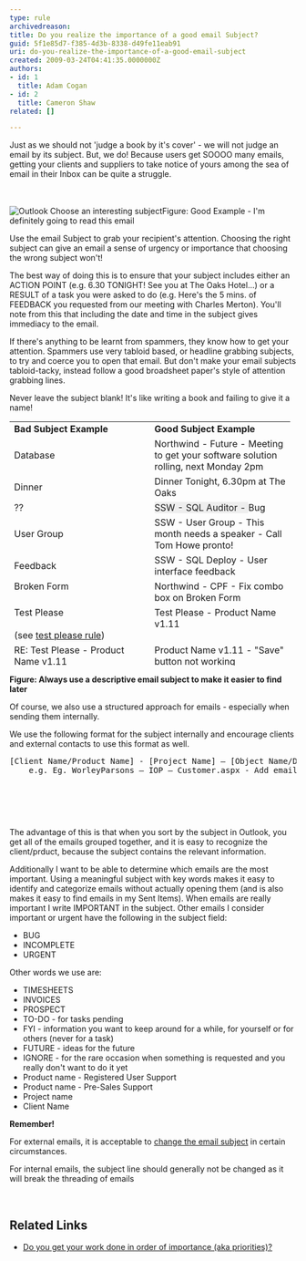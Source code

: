 ```yaml
---
type: rule
archivedreason: 
title: Do you realize the importance of a good email Subject?
guid: 5f1e85d7-f385-4d3b-8338-d49fe11eab91
uri: do-you-realize-the-importance-of-a-good-email-subject
created: 2009-03-24T04:41:35.0000000Z
authors:
- id: 1
  title: Adam Cogan
- id: 2
  title: Cameron Shaw
related: []

---
```



​Just as we should not 'judge a book by it's cover' - we will not judge an email by its subject. But, we do! Because users get SOOOO many emails, getting your clients and suppliers to take notice of yours among the sea of email in their Inbox can be quite a struggle.

<br><excerpt class='endintro'></excerpt><br>
<img class="ms-rteCustom-ImageArea" alt="Outlook Choose an interesting subject" src="/PublishingImages/Outlook_ChooseAnInterestingSubject.gif" /><span class="ms-rteCustom-FigureGood">Figure&#58;&#160;Good Example - I'm definitely going to read this email</span>
<p>Use the email Subject to grab your recipient's attention. Choosing the right subject can give an email a sense of urgency or importance that choosing the wrong subject won't!</p><p>The best way of doing this is to ensure that your subject includes either an ACTION POINT (e.g. 6.30 TONIGHT! See you at The Oaks Hotel...) or a RESULT of a task you were asked to do (e.g. Here's the 5 mins. of FEEDBACK you requested from our meeting with Charles Merton). You'll note from this that including the date and time in the subject gives immediacy to the email.</p><p>If there's anything to be learnt from spammers, they know how to get your attention. Spammers use very tabloid based, or headline grabbing subjects, to try and coerce you to open that email. But don't make your email subjects tabloid-tacky, instead follow a good broadsheet paper's style of attention grabbing lines. </p><p>Never leave the subject blank! It's like writing a book and failing to give it a name!</p><table class="clsSSWTable" style="width&#58;493px;height&#58;428px;"><tbody><tr><td width="50%"> 
            <strong>Bad Subject Example </strong></td><td width="50%"> 
            <strong>Good Subject Example </strong></td></tr><tr><td>Database </td><td>Northwind -&#160;Future - Meeting to get your software solution rolling, next Monday 2pm </td></tr><tr><td>Dinner </td><td>Dinner Tonight, 6.30pm at The Oaks </td></tr><tr><td>?? </td><td>
            <span style="background-color&#58;#eeeeee;">SSW -&#160;SQL&#160;Auditor -&#160;</span>Bug</td></tr><tr><td>User Group </td><td>SSW -&#160;User Group - This month needs a speaker - Call Tom Howe pronto! </td></tr><tr><td>Feedback </td><td>SSW - SQL Deploy - User interface feedback</td></tr><tr><td valign="top">Broken&#160;Form </td><td valign="top">Northwind - CPF - Fix combo box on Broken&#160;Form </td></tr><tr><td valign="top">Test Please<br><br>(see <a href="/_layouts/15/FIXUPREDIRECT.ASPX?WebId=3dfc0e07-e23a-4cbb-aac2-e778b71166a2&amp;TermSetId=07da3ddf-0924-4cd2-a6d4-a4809ae20160&amp;TermId=ec137193-bbcb-43a7-bc9a-4d337395aa22">test please rul​e</a>)<br></td><td valign="top">Test Please​ - Product Name v1.11</td></tr><tr><td valign="top">RE&#58; Test Please - Product Name v1.11<br><br>
         (don't just reply)</td><td valign="top">Product Name v1.11 - &quot;Save&quot; button not working​</td></tr></tbody></table><p> 
   <strong>Figure&#58; Always use a descriptive email subject to make it easier to find later</strong></p><p>Of course, we also use a structured approach for emails - especially when sending them internally. </p><p>We use the following format for the subject internally and encourage clients and external contacts to use this format as well.</p><pre>[Client Name/Product Name] - [Project Name] – [Object Name/Description]<br>    e.g. Eg. WorleyParsons – IOP – Customer.aspx - Add email address validation</pre><pre>   
   
   
   
   <br>
</pre><p>The advantage of this&#160;is that when you sort by the subject in Outlook, you get all of the emails grouped together, and it is easy to recognize the client/prduct, because the subject contains the&#160;relevant information.</p><p>Additionally I want to be able to determine which emails are the most important. Using a meaningful subject with key words makes it easy to identify and categorize emails without actually opening them (and is also makes it easy to find emails in my Sent Items). When emails are really important I write IMPORTANT in the subject. Other emails I consider important or urgent have the following in the subject field&#58; </p><ul><li>BUG​ </li><li>INCOMPLETE </li><li>URGENT </li></ul><p>Other words we use are&#58;</p><ul><li>TIMESHEETS </li><li>INVOICES </li><li>PROSPECT </li><li>TO-DO - for tasks pending </li><li>FYI - information you want to keep around for a while, for yourself or for others (never for a task) </li><li>FUTURE - ideas for the future </li><li>IGNORE - for the rare occasion when something is requested and you really don't want to do it yet </li><li>Product name - Registered User Support </li><li>Product name - Pre-Sales Support </li><li>Project name </li><li>Client Name </li></ul><div class="ms-rteCustom-GreyBox"><p> 
      <strong>Remember!</strong> </p><p>For external emails, it is acceptable to 
      <a title="When to Change an Email Subject" href="/Pages/WhenToChangeEmailSubject.aspx">change the email subject</a> in certain circumstances.</p><p>For internal emails, the subject line should generally&#160;not be changed as it will break the threading of emails</p></div>
<br>
<h2>Related Links</h2><ul><li> 
      <a href="/_layouts/15/FIXUPREDIRECT.ASPX?WebId=3dfc0e07-e23a-4cbb-aac2-e778b71166a2&amp;TermSetId=07da3ddf-0924-4cd2-a6d4-a4809ae20160&amp;TermId=422fc16f-bc94-413a-b14f-4172791f92a0">Do you get your work done in order of importance (aka priorities)?</a></li></ul>


